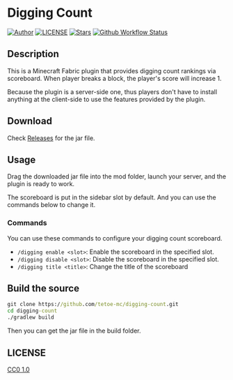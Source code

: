 # Digging Count

[![Author](https://img.shields.io/badge/Author-NriotHrreion-red.svg "Author")](https://github.com/NriotHrreion)
[![LICENSE](https://img.shields.io/badge/License-CC0_1.0-green.svg "LICENSE")](./LICENSE)
[![Stars](https://img.shields.io/github/stars/tetoe-mc/digging-count.svg?label=Stars&style=flat)](https://github.com/tetoe-mc/digging-count/stargazers)
[![Github Workflow Status](https://img.shields.io/github/actions/workflow/status/tetoe-mc/digging-count/build.yml)](https://github.com/tetoe-mc/digging-count/actions/workflows/build.yml)

## Description

This is a Minecraft Fabric plugin that provides digging count rankings via scoreboard. When player breaks a block, the player's score will increase 1.

Because the plugin is a server-side one, thus players don't have to install anything at the client-side to use the features provided by the plugin.

## Download

Check [Releases](https://github.com/tetoe-mc/digging-count/releases) for the jar file.

## Usage

Drag the downloaded jar file into the mod folder, launch your server, and the plugin is ready to work.

The scoreboard is put in the sidebar slot by default. And you can use the commands below to change it.

### Commands

You can use these commands to configure your digging count scoreboard.

- `/digging enable <slot>`: Enable the scoreboard in the specified slot.
- `/digging disable <slot>`: Disable the scoreboard in the specified slot.
- `/digging title <title>`: Change the title of the scoreboard

## Build the source

```cmd
git clone https://github.com/tetoe-mc/digging-count.git
cd digging-count
./gradlew build
```

Then you can get the jar file in the build folder.

## LICENSE

[CC0 1.0](./LICENSE)
